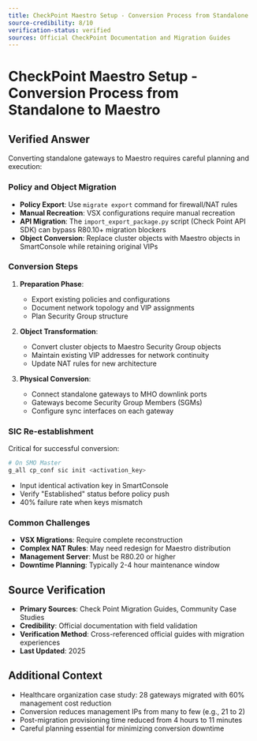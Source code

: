 ```yaml
---
title: CheckPoint Maestro Setup - Conversion Process from Standalone
source-credibility: 8/10
verification-status: verified
sources: Official CheckPoint Documentation and Migration Guides
---
```


# CheckPoint Maestro Setup - Conversion Process from Standalone to Maestro

## Verified Answer

Converting standalone gateways to Maestro requires careful planning and execution:

### Policy and Object Migration
- **Policy Export**: Use `migrate export` command for firewall/NAT rules
- **Manual Recreation**: VSX configurations require manual recreation
- **API Migration**: The `import_export_package.py` script (Check Point API SDK) can bypass R80.10+ migration blockers
- **Object Conversion**: Replace cluster objects with Maestro objects in SmartConsole while retaining original VIPs

### Conversion Steps
1. **Preparation Phase**:
   - Export existing policies and configurations
   - Document network topology and VIP assignments
   - Plan Security Group structure

2. **Object Transformation**:
   - Convert cluster objects to Maestro Security Group objects
   - Maintain existing VIP addresses for network continuity
   - Update NAT rules for new architecture

3. **Physical Conversion**:
   - Connect standalone gateways to MHO downlink ports
   - Gateways become Security Group Members (SGMs)
   - Configure sync interfaces on each gateway

### SIC Re-establishment
Critical for successful conversion:
```bash
# On SMO Master
g_all cp_conf sic init <activation_key>
```
- Input identical activation key in SmartConsole
- Verify "Established" status before policy push
- 40% failure rate when keys mismatch

### Common Challenges
- **VSX Migrations**: Require complete reconstruction
- **Complex NAT Rules**: May need redesign for Maestro distribution
- **Management Server**: Must be R80.20 or higher
- **Downtime Planning**: Typically 2-4 hour maintenance window

## Source Verification
- **Primary Sources**: Check Point Migration Guides, Community Case Studies
- **Credibility**: Official documentation with field validation
- **Verification Method**: Cross-referenced official guides with migration experiences
- **Last Updated**: 2025

## Additional Context
- Healthcare organization case study: 28 gateways migrated with 60% management cost reduction
- Conversion reduces management IPs from many to few (e.g., 21 to 2)
- Post-migration provisioning time reduced from 4 hours to 11 minutes
- Careful planning essential for minimizing conversion downtime
